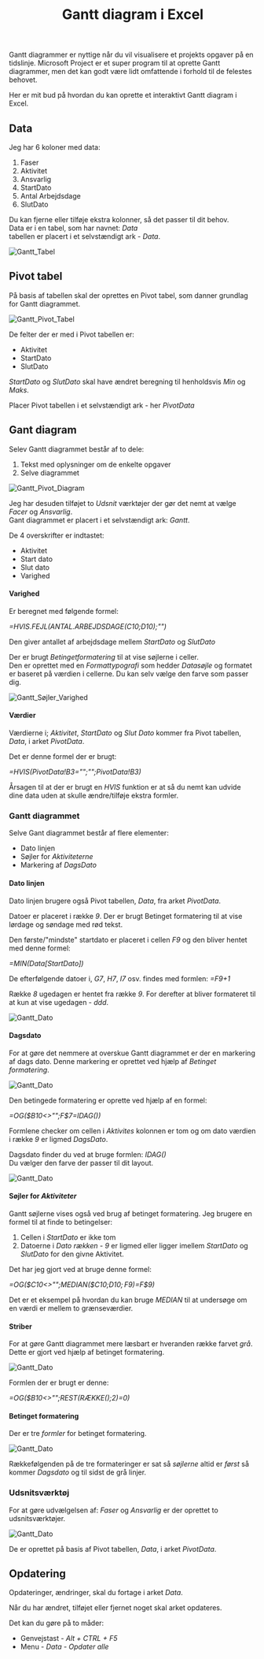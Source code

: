 ﻿---
title: "Gantt diagram i Excel"
icon: "ti-direction" # themify icon pack : https://themify.me/themify-icons
description: "Opret Gantt diagram i Excel"
# type dont remove or customize
type : "Excel"
draft: false
---

Gantt diagrammer er nyttige når du vil visualisere et projekts opgaver på en tidslinje. Microsoft Project er et super program til at oprette Gantt diagrammer, men det kan godt være lidt omfattende i forhold til de felestes behovet.

Her er mit bud på hvordan du kan oprette et interaktivt Gantt diagram i Excel.


## Data
Jeg har 6 koloner med data:

1. Faser
2. Aktivitet
3. Ansvarlig
4. StartDato
5. Antal Arbejdsdage
6. SlutDato

Du kan fjerne eller tilføje ekstra kolonner, så det passer til dit behov.  
Data er i en tabel, som har navnet: *Data*  
tabellen er placert i et selvstændigt ark - *Data*.

![Gantt_Tabel](/images/Gantt_Tabel.jpg)


## Pivot tabel
På basis af tabellen skal der oprettes en Pivot tabel, som danner grundlag for Gantt diagrammet.

![Gantt_Pivot_Tabel](/images/Gantt_Pivot_Tabel.jpg)

De felter der er med i Pivot tabellen er:

* Aktivitet
* StartDato
* SlutDato

*StartDato* og *SlutDato* skal have ændret beregning til henholdsvis *Min* og *Maks*.

Placer Pivot tabellen i et selvstændigt ark - her *PivotData*

## Gant diagram
Selev Gantt diagrammet består af to dele:

1. Tekst med oplysninger om de enkelte opgaver
2. Selve diagrammet

![Gantt_Pivot_Diagram](/images/Gantt_Diagram.jpg)

Jeg har desuden tilføjet to *Udsnit* værktøjer der gør det nemt at vælge *Facer* og *Ansvarlig*.  
Gant diagrammet er placert i et selvstændigt ark: *Gantt*.

De 4 overskrifter er indtastet:

* Aktivitet
* Start dato
* Slut dato
* Varighed

#### Varighed
Er beregnet med følgende formel:

*=HVIS.FEJL(ANTAL.ARBEJDSDAGE(C10;D10);"")*

Den giver antallet af arbejdsdage mellem *StartDato* og *SlutDato*

Der er brugt *Betingetformatering* til at vise søjlerne i celler.  
Den er oprettet med en *Formattypografi* som hedder *Datasøjle* og formatet er baseret på værdien i cellerne. Du kan selv vælge den farve som passer dig.

![Gantt_Søjler_Varighed](/images/Gantt_Formatering1.jpg)

#### Værdier
Værdierne i; *Aktivitet*, *StartDato* og *Slut Dato* kommer fra Pivot tabellen, *Data*, i arket *PivotData*.

Det er denne formel der er brugt:  

*=HVIS(PivotData!B3="";"";PivotData!B3)*

Årsagen til at der er brugt en *HVIS* funktion er at så du nemt kan udvide dine data uden at skulle ændre/tilføje ekstra formler.

### Gantt diagrammet
Selve Gant diagrammet består af flere elementer:

* Dato linjen
* Søjler for *Aktiviteterne*
* Markering af *DagsDato*

#### Dato linjen
Dato linjen brugere også Pivot tabellen, *Data*, fra arket *PivotData*.

Datoer er placeret i række *9*. Der er brugt Betinget formatering til at vise lørdage og søndage med rød tekst.

Den første/"mindste" startdato er placeret i cellen *F9* og den bliver hentet med denne formel:

*=MIN(Data[StartDato])*

De efterfølgende datoer i, *G7*, *H7*, *I7* osv. findes med formlen: *=F9+1*

Række *8* ugedagen er hentet fra række *9*. For derefter at bliver formateret til at kun at vise ugedagen - *ddd*.

![Gantt_Dato](/images/Gantt_Dato.jpg)


#### Dagsdato
For at gøre det nemmere at overskue Gantt diagrammet er der en markering af dags dato. Denne markering er oprettet ved hjælp af *Betinget formatering*.

![Gantt_Dato](/images/Gantt_DagsDato.jpg)

Den betingede formatering er oprette ved hjælp af en formel:

*=OG($B10<>"";F$7=IDAG())*

Formlene checker om cellen i *Aktivites* kolonnen er tom og om dato værdien i række *9* er ligmed *DagsDato*.

Dagsdato finder du ved at bruge formlen: *IDAG()*  
Du vælger den farve der passer til dit layout.

![Gantt_Dato](/images/Gantt_DagsDato_2.jpg)


#### Søjler for *Aktiviteter*
Gantt søjlerne vises også ved brug af betinget formatering. Jeg brugere en formel til at finde to betingelser:

1. Cellen i *StartDato* er ikke tom
2. Datoerne i *Dato rækken - 9* er ligmed eller ligger imellem *StartDato* og *SlutDato* for den givne Aktivitet.

Det har jeg gjort ved at bruge denne formel:

*=OG($C10<>"";MEDIAN($C10;$D10;F$9)=F$9)*

Det er et eksempel på hvordan du kan bruge *MEDIAN* til at undersøge om en værdi er mellem to grænseværdier.

#### Striber
For at gøre Gantt diagrammet mere læsbart er hveranden række farvet *grå*. Dette er gjort ved hjælp af betinget formatering.

![Gantt_Dato](/images/Gantt_Striber.jpg)

Formlen der er brugt er denne:

*=OG($B10<>"";REST(RÆKKE();2)=0)*

#### Betinget formatering
Der er tre *formler* for betinget formatering.

![Gantt_Dato](/images/Gantt_Betingetformatering.jpg)

Rækkefølgenden på de tre formateringer er sat så *søjlerne* altid er *først* så kommer *Dagsdato* og til sidst de grå linjer.

### Udsnitsværktøj
For at gøre udvælgelsen af: *Faser* og *Ansvarlig* er der oprettet to udsnitsværktøjer.

![Gantt_Dato](/images/Gantt_Udsnits.jpg)

De er oprettet på basis af Pivot tabellen, *Data*, i arket *PivotData*.


## Opdatering
Opdateringer, ændringer, skal du fortage i arket *Data*.

Når du har ændret, tilføjet eller fjernet noget skal arket opdateres. 

Det kan du gøre på to måder:

* Genvejstast - *Alt + CTRL + F5*
* Menu - *Data - Opdater alle*

